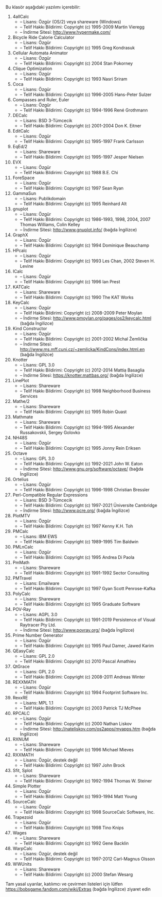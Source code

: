 Bu klasör aşağıdaki yazılımı içerebilir:

1. 4allCalc
   - – Lisans: Özgür (OS/2) veya shareware (Windows)
   - – Telif Hakkı Bildirimi: Copyright (c) 1995-2009 Martin Vieregg
   - – İndirme Sitesi: http://www.hypermake.com/
2. Bicycle Ride Calorie Calculator
   - – Lisans: Özgür
   - – Telif Hakkı Bildirimi: Copyright (c) 1995 Greg Kondrasuk
3. Cellular Automata Animator
   - – Lisans: Özgür
   - – Telif Hakkı Bildirimi: Copyright (c) 2004 Stan Pokorney
4. Clique Optimization
   - – Lisans: Özgür
   - – Telif Hakkı Bildirimi: Copyright (c) 1993 Nasri Sriram
5. Coca
   - – Lisans: Özgür
   - – Telif Hakkı Bildirimi: Copyright (c) 1996-2005 Hans-Peter Sulzer
6. Compasses and Ruler, Euler
   - – Lisans: Özgür
   - – Telif Hakkı Bildirimi: Copyright (c) 1994-1996 René Grothmann
7. DECalc
   - – Lisans: BSD 3-Tümcecik
   - – Telif Hakkı Bildirimi: Copyright (c) 2001-2004 Don K. Eitner
8. EditCalc
   - – Lisans: Özgür
   - – Telif Hakkı Bildirimi: Copyright (c) 1995-1997 Frank Carlsson
9. EqEd/2
   - – Lisans: Shareware
   - – Telif Hakkı Bildirimi: Copyright (c) 1995-1997 Jesper Nielsen
10. EVX
    - – Lisans: Özgür
    - – Telif Hakkı Bildirimi: Copyright (c) 1988 B.E. Chi
11. ForeSpace
    - – Lisans: Özgür
    - – Telif Hakkı Bildirimi: Copyright (c) 1997 Sean Ryan
12. GammaSun
    - – Lisans: Publikdomain
    - – Telif Hakkı Bildirimi: Copyright (c) 1995 Reinhard Alt
13. gnuplot
    - – Lisans: Özgür
    - – Telif Hakkı Bildirimi: Copyright (c) 1986-1993, 1998, 2004, 2007 Thomas Williams, Colin Kelley
    - – İndirme Sitesi: http://www.gnuplot.info/ (bağda İngilizce)
14. GraphX
    - – Lisans: Özgür
    - – Telif Hakkı Bildirimi: Copyright (c) 1994 Dominique Beauchamp
15. HPcalc
    - – Lisans: Özgür
    - – Telif Hakkı Bildirimi: Copyright (c) 1993 Les Chan, 2002 Steven H. Levine
16. ICalc
    - – Lisans: Özgür
    - – Telif Hakkı Bildirimi: Copyright (c) 1996 Ian Prest
17. KATCalc
    - – Lisans: Shareware
    - – Telif Hakkı Bildirimi: Copyright (c) 1990 The KAT Works
18. KeyCalc
    - – Lisans: Özgür
    - – Telif Hakkı Bildirimi: Copyright (c) 2008-2009 Peter Moylan
    - – İndirme Sitesi: http://www.pmoylan.org/pages/os2/keycalc.html (bağda İngilizce)
19. Kind Constructor
    - – Lisans: Özgür
    - – Telif Hakkı Bildirimi: Copyright (c) 2001-2002 Michal Žemlička
    - – İndirme Sitesi: http://www.ms.mff.cuni.cz/~zemlicka/KindCons/index.html.en (bağda İngilizce)
20. Knotter
    - – Lisans: GPL 3.0
    - – Telif Hakkı Bildirimi: Copyright (c) 2012-2014 Mattia Basaglia
    - – İndirme Sitesi: https://knotter.mattbas.org/ (bağda İngilizce)
21. LinePlot
    - – Lisans: Shareware
    - – Telif Hakkı Bildirimi: Copyright (c) 1998 Neighborhood Business Services
22. Mathe/2
    - – Lisans: Shareware
    - – Telif Hakkı Bildirimi: Copyright (c) 1995 Robin Quast
23. Mathmate
    - – Lisans: Shareware
    - – Telif Hakkı Bildirimi: Copyright (c) 1994-1995 Alexander Russakovskii, Sergey Golovko
24. NH48S
    - – Lisans: Özgür
    - – Telif Hakkı Bildirimi: Copyright (c) 1995 Jonny Rein Eriksen
25. Octave
    - – Lisans: GPL 3.0
    - – Telif Hakkı Bildirimi: Copyright (c) 1992-2021 John W. Eaton
    - – İndirme Sitesi: http://www.gnu.org/software/octave/ (bağda İngilizce)
26. Ortelius
    - – Lisans: Özgür
    - – Telif Hakkı Bildirimi: Copyright (c) 1996-1998 Christian Bressler
27. Perl-Compatible Regular Expressions
    - – Lisans: BSD 3-Tümcecik
    - – Telif Hakkı Bildirimi: Copyright (c) 1997-2021 Üniversite Cambridge
    - – İndirme Sitesi: http://www.pcre.org/ (bağda İngilizce)
28. PlotMTV
    - – Lisans: Özgür
    - – Telif Hakkı Bildirimi: Copyright (c) 1997 Kenny K.H. Toh
29. PMCalc
    - – Lisans: IBM EWS
    - – Telif Hakkı Bildirimi: Copyright (c) 1989-1995 Tim Baldwin
30. PMLnCalc
    - – Lisans: Özgür
    - – Telif Hakkı Bildirimi: Copyright (c) 1995 Andrea Di Paola
31. PmMath
    - – Lisans: Shareware
    - – Telif Hakkı Bildirimi: Copyright (c) 1991-1992 Sector Consulting
32. PMTravel
    - – Lisans: Emailware
    - – Telif Hakkı Bildirimi: Copyright (c) 1997 Gyan Scott Penrose-Kafka
33. PolyCalc
    - – Lisans: Shareware
    - – Telif Hakkı Bildirimi: Copyright (c) 1995 Graduate Software
34. POV-Ray
    - – Lisans: AGPL 3.0
    - – Telif Hakkı Bildirimi: Copyright (c) 1991-2019 Persistence of Visual Raytracer Pty Ltd.
    - – İndirme Sitesi: http://www.povray.org/ (bağda İngilizce)
35. Prime Number Generator
    - – Lisans: Özgür
    - – Telif Hakkı Bildirimi: Copyright (c) 1995 Paul Damer, Jawed Karim
36. QEasyCalc
    - – Lisans: GPL 2.0
    - – Telif Hakkı Bildirimi: Copyright (c) 2010 Pascal Amathieu
37. QtGrace
    - – Lisans: GPL 2.0
    - – Telif Hakkı Bildirimi: Copyright (c) 2008-2011 Andreas Winter
38. REXXMATH
    - – Lisans: Özgür
    - – Telif Hakkı Bildirimi: Copyright (c) 1994 Footprint Software Inc.
39. RexxRE
    - – Lisans: MPL 1.1
    - – Telif Hakkı Bildirimi: Copyright (c) 2003 Patrick TJ McPhee
40. RPCALC
    - – Lisans: Özgür
    - – Telif Hakkı Bildirimi: Copyright (c) 2000 Nathan Liskov
    - – İndirme Sitesi: http://nateliskov.com/os2apps/myapps.htm (bağda İngilizce)
41. RXNUM
    - – Lisans: Shareware
    - – Telif Hakkı Bildirimi: Copyright (c) 1996 Michael Mieves
42. RXXMATH
    - – Lisans: Özgür, destek değil
    - – Telif Hakkı Bildirimi: Copyright (c) 1997 John Brock
43. Sfit, Splot
    - – Lisans: Shareware
    - – Telif Hakkı Bildirimi: Copyright (c) 1992-1994 Thomas W. Steiner
44. Simple Plotter
    - – Lisans: Özgür
    - – Telif Hakkı Bildirimi: Copyright (c) 1993-1994 Matt Young
45. SourceCalc
    - – Lisans: Özgür
    - – Telif Hakkı Bildirimi: Copyright (c) 1998 SourceCalc Software, Inc.
46. Trapezoid
    - – Lisans: Özgür
    - – Telif Hakkı Bildirimi: Copyright (c) 1998 Tino Knips
47. Wages
    - – Lisans: Shareware
    - – Telif Hakkı Bildirimi: Copyright (c) 1992 Gene Backlin
48. WarpCalc
    - – Lisans: Özgür, destek değil
    - – Telif Hakkı Bildirimi: Copyright (c) 1997-2012 Carl-Magnus Olsson
49. WWUnits
    - – Lisans: Shareware
    - – Telif Hakkı Bildirimi: Copyright (c) 2000 Stefan Wesarg

Tam yasal uyarılar, katılımcı ve çevirmen listeleri için lütfen https://bobsgame.fandom.com/wiki/Extras (bağda İngilizce) ziyaret edin
